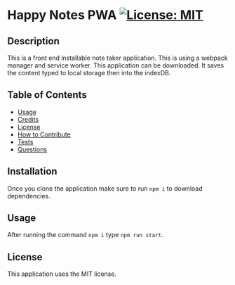 # Happy Notes PWA [![License: MIT](https://img.shields.io/badge/License-MIT-yellow.svg)](https://opensource.org/licenses/MIT)

## Description

This is a front end installable note taker application. This is using a webpack manager and service worker.  This application can be downloaded.  It saves the content typed to local storage then into the indexDB.

## Table of Contents 

- [Usage](#Usage)
- [Credits](#Credits)
- [License](#License)
- [How to Contribute](#How-to-Contribute)
- [Tests](#Tests)
- [Questions](#Questions)

## Installation

Once you clone the application make sure to run `npm i` to download dependencies.

## Usage

After running the command `npm i` type `npm run start`.

## License

This application uses the MIT license.

